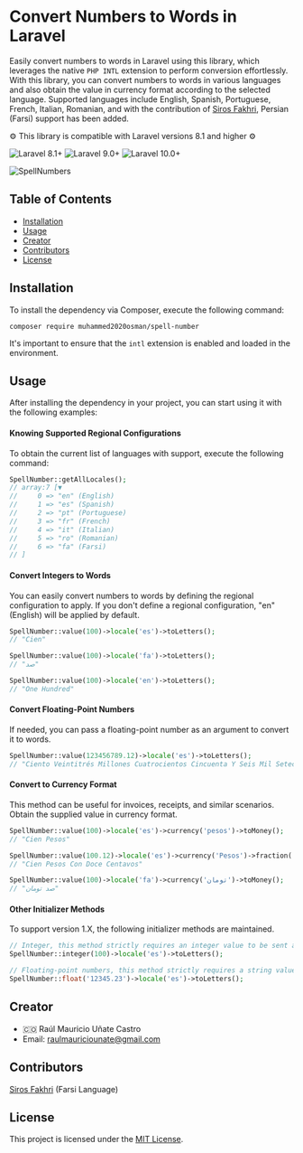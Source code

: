 # Convert Numbers to Words in Laravel

Easily convert numbers to words in Laravel using this library, which leverages the native `PHP INTL` extension to perform conversion effortlessly. With this library, you can convert numbers to words in various languages and also obtain the value in currency format according to the selected language. Supported languages include English, Spanish, Portuguese, French, Italian, Romanian, and with the contribution of [Siros Fakhri](https://github.com/sirosfakhri), Persian (Farsi) support has been added.

⚙️ This library is compatible with Laravel versions 8.1 and higher ⚙️

![Laravel 8.1+](https://img.shields.io/badge/Laravel-8.1%2B-orange.svg)
![Laravel 9.0+](https://img.shields.io/badge/Laravel-9.0%2B-orange.svg)
![Laravel 10.0+](https://img.shields.io/badge/Laravel-10.0%2B-orange.svg)

![SpellNumbers](https://github.com/muhammed2020osman/SpellNumber/assets/91748598/f2aea68b-fc9f-46be-ae54-a4955f0ce7a2)

## Table of Contents

- [Installation](#installation)
- [Usage](#usage)
- [Creator](#creator)
- [Contributors](#contributors)
- [License](#license)

## Installation

To install the dependency via Composer, execute the following command:

```shell
composer require muhammed2020osman/spell-number
```

It's important to ensure that the `intl` extension is enabled and loaded in the environment.

## Usage

After installing the dependency in your project, you can start using it with the following examples:

#### Knowing Supported Regional Configurations

To obtain the current list of languages with support, execute the following command:

```php
SpellNumber::getAllLocales();
// array:7 [▼
//     0 => "en" (English)
//     1 => "es" (Spanish)
//     2 => "pt" (Portuguese)
//     3 => "fr" (French)
//     4 => "it" (Italian)
//     5 => "ro" (Romanian)
//     6 => "fa" (Farsi)
// ]
```

#### Convert Integers to Words

You can easily convert numbers to words by defining the regional configuration to apply. If you don't define a regional configuration, "en" (English) will be applied by default.

```php
SpellNumber::value(100)->locale('es')->toLetters();
// "Cien"

SpellNumber::value(100)->locale('fa')->toLetters();
// "صد"

SpellNumber::value(100)->locale('en')->toLetters();
// "One Hundred"
```

#### Convert Floating-Point Numbers

If needed, you can pass a floating-point number as an argument to convert it to words.

```php
SpellNumber::value(123456789.12)->locale('es')->toLetters();
// "Ciento Veintitrés Millones Cuatrocientos Cincuenta Y Seis Mil Setecientos Ochenta Y Nueve Con Doce"
```

#### Convert to Currency Format

This method can be useful for invoices, receipts, and similar scenarios. Obtain the supplied value in currency format.

```php
SpellNumber::value(100)->locale('es')->currency('pesos')->toMoney();
// "Cien Pesos"

SpellNumber::value(100.12)->locale('es')->currency('Pesos')->fraction('centavos')->toMoney();
// "Cien Pesos Con Doce Centavos"

SpellNumber::value(100)->locale('fa')->currency('تومان')->toMoney();
// "صد تومان"
```

#### Other Initializer Methods

To support version 1.X, the following initializer methods are maintained.

```php
// Integer, this method strictly requires an integer value to be sent as an argument.
SpellNumber::integer(100)->locale('es')->toLetters();

// Floating-point numbers, this method strictly requires a string value as an argument.
SpellNumber::float('12345.23')->locale('es')->toLetters();
```

## Creator

- 🇨🇴 Raúl Mauricio Uñate Castro
- Email: raulmauriciounate@gmail.com

## Contributors
[Siros Fakhri](https://github.com/sirosfakhri) (Farsi Language)

## License

This project is licensed under the [MIT License](https://choosealicense.com/licenses/mit/).
